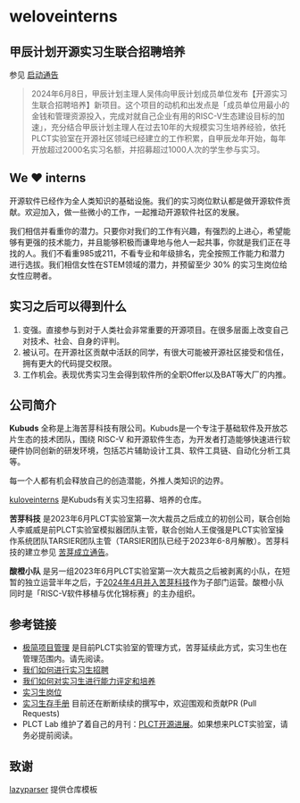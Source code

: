 # weloveinterns

## 甲辰计划开源实习生联合招聘培养

参见 [启动通告](https://mp.weixin.qq.com/s/TenVAVzaWuUWGIWodGaFKA)

> 2024年6月8日，甲辰计划主理人吴伟向甲辰计划成员单位发布【开源实习生联合招聘培养】新项目。这个项目的动机和出发点是「成员单位用最小的金钱和管理资源投入，完成对就自己企业有用的RISC-V生态建设目标的加速」，充分结合甲辰计划主理人在过去10年的大规模实习生培养经验，依托PLCT实验室在开源社区领域已经建立的工作积累，自甲辰龙年开始，每年开放超过2000名实习名额，并招募超过1000人次的学生参与实习。

## We ❤️ interns

开源软件已经作为全人类知识的基础设施。我们的实习岗位默认都是做开源软件贡献。欢迎加入，做一些微小的工作，一起推动开源软件社区的发展。

我们相信并看重你的潜力。只要你对我们的工作有兴趣，有强烈的上进心，希望能够有更强的技术能力，并且能够积极而谦卑地与他人一起共事，你就是我们正在寻找的人。我们不看重985或211，不看专业和年级排名，完全按照工作能力和潜力进行选拔。我们相信女性在STEM领域的潜力，并预留至少 30% 的实习生岗位给女性应聘者。

## 实习之后可以得到什么

1. 变强。直接参与到对于人类社会非常重要的开源项目。在很多层面上改变自己对技术、社会、自身的评判。
2. 被认可。在开源社区贡献中活跃的同学，有很大可能被开源社区接受和信任，拥有更大的代码提交权限。
3. 工作机会。表现优秀实习生会得到软件所的全职Offer以及BAT等大厂的内推。

## 公司简介

**Kubuds** 全称是上海苦芽科技有限公司。Kubuds是一个专注于基础软件及开放芯片生态的技术团队，围绕 RISC-V 和开源软件生态，为开发者打造能够快速进行软硬件协同创新的研发环境，包括芯片辅助设计工具、软件工具链、自动化分析工具等。

每一个人都有机会释放自己的创造潜能，外推人类知识的边界。

[kuloveinterns](https://github.com/kubuds/kuloveinterns) 是Kubuds有关实习生招募、培养的仓库。


**苦芽科技** 是2023年6月PLCT实验室第一次大裁员之后成立的初创公司，联合创始人李威威是前PLCT实验室模拟器团队主管，联合创始人王俊强是PLCT实验室操作系统团队TARSIER团队主管（TARSIER团队已经于2023年6-8月解散）。苦芽科技的建立参见 [苦芽成立通告](https://mp.weixin.qq.com/s/u_-5x-WeZlsWm39NykM80w)。

**酸橙小队** 是另一组2023年6月PLCT实验室第一次大裁员之后被剥离的小队，在短暂的独立运营半年之后，于[2024年4月并入苦芽科技](https://mp.weixin.qq.com/s/F61y53BnISjrRCBbqvlYTg)作为子部门运营。酸橙小队同时是「RISC-V软件移植与优化锦标赛」的主办组织。

## 参考链接

- [极简项目管理](https://github.com/lazyparser/minimalist-team-leader) 是目前PLCT实验室的管理方式，苦芽延续此方式，实习生也在管理范围内。请先阅读。
- [我们如何进行实习生招聘](how-do-we-interview-interns.md)
- [我们如何对实习生进行能力评定和培养](how-do-we-rank-interns.md)
- [实习生岗位](open-internships.md)
- [实习生存手册](https://github.com/lazyparser/survivial-manual-for-interns) 目前还在断断续续的撰写中，欢迎围观和贡献PR (Pull Requests)
- PLCT Lab 维护了着自己的月刊：[PLCT开源进展](https://github.com/plctlab/PLCT-Weekly)。如果想来PLCT实验室，请务必提前阅读。

## 致谢  
[lazyparser](https://github.com/lazyparser) 提供仓库模板
